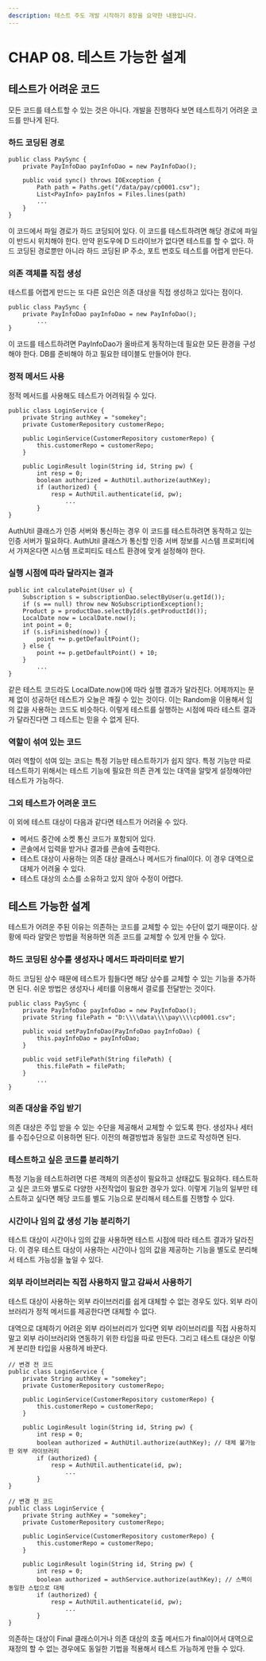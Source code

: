 ```yaml
---
description: 테스트 주도 개발 시작하기 8장을 요약한 내용입니다.
---
```


# CHAP 08. 테스트 가능한 설계

## 테스트가 어려운 코드

모든 코드를 테스트할 수 있는 것은 아니다. 개발을 진행하다 보면 테스트하기 어려운 코드를 만나게 된다.

### 하드 코딩된 경로

```text
public class PaySync {
    private PayInfoDao payInfoDao = new PayInfoDao();

    public void sync() throws IOException {
        Path path = Paths.get("/data/pay/cp0001.csv");
        List<PayInfo> payInfos = Files.lines(path)
        ...
    }
}
```

이 코드에서 파일 경로가 하드 코딩되어 있다. 이 코드를 테스트하려면 해당 경로에 파일이 반드시 위치해야 한다. 만약 윈도우에 D 드라이브가 없다면 테스트를 할 수 없다. 하드 코딩된 경로뿐만 아니라 하드 코딩된 IP 주소, 포트 번호도 테스트를 어렵게 만든다.

### 의존 객체를 직접 생성

테스트를 어렵게 만드는 또 다른 요인은 의존 대상을 직접 생성하고 있다는 점이다.

```text
public class PaySync {
    private PayInfoDao payInfoDao = new PayInfoDao();
		...
}
```

이 코드를 테스트하려면 PayInfoDao가 올바르게 동작하는데 필요한 모든 환경을 구성해야 한다. DB를 준비해야 하고 필요한 테이블도 만들어야 한다.

### 정적 메서드 사용

정적 메서드를 사용해도 테스트가 어려워질 수 있다.

```text
public class LoginService {
    private String authKey = "somekey";
    private CustomerRepository customerRepo;

    public LoginService(CustomerRepository customerRepo) {
        this.customerRepo = customerRepo;
    }

    public LoginResult login(String id, String pw) {
        int resp = 0;
        boolean authorized = AuthUtil.authorize(authKey);
        if (authorized) {
            resp = AuthUtil.authenticate(id, pw);
				...
		}
}
```

AuthUtil 클래스가 인증 서버와 통신하는 경우 이 코드를 테스트하려면 동작하고 있는 인증 서버가 필요하다. AuthUtil 클래스가 통신할 인증 서버 정보를 시스템 프로퍼티에서 가져온다면 시스템 프로피티도 테스트 환경에 맞게 설정해야 한다.

### 실행 시점에 따라 달라지는 결과

```text
public int calculatePoint(User u) {
    Subscription s = subscriptionDao.selectByUser(u.getId());
    if (s == null) throw new NoSubscriptionException();
    Product p = productDao.selectById(s.getProductId());
    LocalDate now = LocalDate.now();
    int point = 0;
    if (s.isFinished(now)) {
        point += p.getDefaultPoint();
    } else {
        point += p.getDefaultPoint() + 10;
    }
		...
}
```

같은 테스트 코드라도 LocalDate.now\(\)에 따라 실행 결과가 달라진다. 어제까지는 문제 없이 성공하던 테스트가 오늘은 깨질 수 있는 것이다. 이는 Random을 이용해서 임의 값을 사용하는 코드도 비슷하다. 이렇게 테스트를 실행하는 시점에 따라 테스트 결과가 달라진다면 그 테스트는 믿을 수 없게 된다.

### 역할이 섞여 있는 코드

여러 역할이 섞여 있는 코드는 특정 기능만 테스트하기가 쉽지 않다. 특정 기능만 따로 테스트하기 위해서는 테스트 기능에 필요한 의존 관계 있는 대역을 알맞게 설정해야만 테스트가 가능하다.

### 그외 테스트가 어려운 코드

이 외에 테스트 대상이 다음과 같다면 테스트가 어려울 수 있다.

* 메서드 중간에 소켓 통신 코드가 포함되어 있다.
* 콘솔에서 입력을 받거나 결과를 콘솔에 출력한다.
* 테스트 대상이 사용하는 의존 대상 클래스나 메서드가 final이다. 이 경우 대역으로 대체가 어려울 수 있다.
* 테스트 대상의 소스를 소유하고 있지 않아 수정이 어렵다.

## 테스트 가능한 설계

테스트가 어려운 주된 이유는 의존하는 코드를 교체할 수 있는 수단이 없기 때문이다. 상황에 따라 알맞은 방법을 적용하면 의존 코드를 교체할 수 있게 만들 수 있다.

### 하드 코딩된 상수를 생성자나 메서드 파라미터로 받기

하드 코딩된 상수 때문에 테스트가 힘들다면 해당 상수를 교체할 수 있는 기능을 추가하면 된다. 쉬운 방법은 생성자나 세터를 이용해서 결로를 전달받는 것이다.

```text
public class PaySync {
    private PayInfoDao payInfoDao = new PayInfoDao();
    private String filePath = "D:\\\\data\\\\pay\\\\cp0001.csv";

    public void setPayInfoDao(PayInfoDao payInfoDao) {
        this.payInfoDao = payInfoDao;
    }

    public void setFilePath(String filePath) {
        this.filePath = filePath;
    }
		...
}
```

### 의존 대상을 주입 받기

의존 대상은 주입 받을 수 있는 수단을 제공해서 교체할 수 있도록 한다. 생성자나 세터를 수집수단으로 이용하면 된다. 이전의 해결방법과 동일한 코드로 작성하면 된다.

### 테스트하고 싶은 코드를 분리하기

특정 기능을 테스트하려면 다른 객체의 의존성이 필요하고 상태값도 필요하다. 테스트하고 싶은 코드와 별도로 다양한 사전작업이 필요한 경우가 있다. 이렇게 기능의 일부만 테스트하고 싶다면 해당 코드를 별도 기능으로 분리해서 테스트를 진행할 수 있다.

### 시간이나 임의 값 생성 기능 분리하기

테스트 대상이 시간이나 임의 값을 사용하면 테스트 시점에 따라 테스트 결과가 달라진다. 이 경우 테스트 대상이 사용하는 시간이나 임의 값을 제공하는 기능을 별도로 분리해서 테스트 가능성을 높일 수 있다.

### 외부 라이브러리는 직접 사용하지 말고 감싸서 사용하기

테스트 대상이 사용하는 외부 라이브러리를 쉽게 대체할 수 없는 경우도 있다. 외부 라이브러리가 정적 메서드를 제공한다면 대체할 수 없다.

대역으로 대체하기 어려운 외부 라이브러리가 있다면 외부 라이브러리를 직접 사용하지 말고 외부 라이브러리와 연동하기 위한 타입을 따로 만든다. 그리고 테스트 대상은 이렇게 분리한 타입을 사용하게 바꾼다.

```text
// 변경 전 코드
public class LoginService {
    private String authKey = "somekey";
    private CustomerRepository customerRepo;

    public LoginService(CustomerRepository customerRepo) {
        this.customerRepo = customerRepo;
    }

    public LoginResult login(String id, String pw) {
        int resp = 0;
        boolean authorized = AuthUtil.authorize(authKey); // 대체 불가능한 외부 라이브러리
        if (authorized) {
            resp = AuthUtil.authenticate(id, pw);
				...
		}
}

// 변경 전 코드
public class LoginService {
    private String authKey = "somekey";
    private CustomerRepository customerRepo;

    public LoginService(CustomerRepository customerRepo) {
        this.customerRepo = customerRepo;
    }

    public LoginResult login(String id, String pw) {
        int resp = 0;
        boolean authorized = authService.authorize(authKey); // 스펙이 동일한 스텁으로 대체
        if (authorized) {
            resp = AuthUtil.authenticate(id, pw);
				...
		}
}
```

의존하는 대상이 Final 클래스이거나 의존 대상의 호출 메서드가 final이어서 대역으로 재정의 할 수 없는 경우에도 동일한 기법을 적용해서 테스트 가능하게 만들 수 있다.

